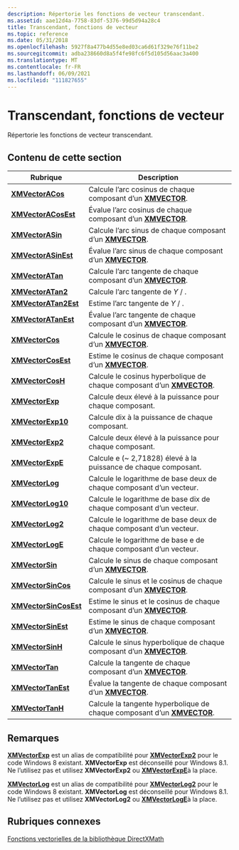 ```yaml
---
description: Répertorie les fonctions de vecteur transcendant.
ms.assetid: aae12d4a-7758-83df-5376-99d5d94a28c4
title: Transcendant, fonctions de vecteur
ms.topic: reference
ms.date: 05/31/2018
ms.openlocfilehash: 5927f8a477b4d55e8ed03ca6d61f329e76f11be2
ms.sourcegitcommit: adba238660d8a5f4fe98fc6f5d105d56aac3a400
ms.translationtype: MT
ms.contentlocale: fr-FR
ms.lasthandoff: 06/09/2021
ms.locfileid: "111827655"
---
```

# <a name="transcendental-vector-functions"></a>Transcendant, fonctions de vecteur

Répertorie les fonctions de vecteur transcendant.

## <a name="in-this-section"></a>Contenu de cette section



| Rubrique                                                     | Description                                                                                                |
|-----------------------------------------------------------|------------------------------------------------------------------------------------------------------------|
| [**XMVectorACos**](/windows/win32/api/directxmath/nf-directxmath-xmvectoracos)<br/>           | Calcule l’arc cosinus de chaque composant d’un [**XMVECTOR**](xmvector-data-type.md).<br/>          |
| [**XMVectorACosEst**](/windows/win32/api/directxmath/nf-directxmath-xmvectoracosest)<br/>     | Évalue l’arc cosinus de chaque composant d’un [**XMVECTOR**](xmvector-data-type.md).<br/>         |
| [**XMVectorASin**](/windows/win32/api/directxmath/nf-directxmath-xmvectorasin)<br/>           | Calcule l’arc sinus de chaque composant d’un [**XMVECTOR**](xmvector-data-type.md).<br/>            |
| [**XMVectorASinEst**](/windows/win32/api/directxmath/nf-directxmath-xmvectorasinest)<br/>     | Évalue l’arc sinus de chaque composant d’un [**XMVECTOR**](xmvector-data-type.md).<br/>           |
| [**XMVectorATan**](/windows/win32/api/directxmath/nf-directxmath-xmvectoratan)<br/>           | Calcule l’arc tangente de chaque composant d’un [**XMVECTOR**](xmvector-data-type.md).<br/>         |
| [**XMVectorATan2**](/windows/win32/api/directxmath/nf-directxmath-xmvectoratan2)<br/>         | Calcule l’arc tangente de *Y* / .<br/>                                                             |
| [**XMVectorATan2Est**](/windows/win32/api/directxmath/nf-directxmath-xmvectoratan2est)<br/>   | Estime l’arc tangente de *Y* / .<br/>                                                            |
| [**XMVectorATanEst**](/windows/win32/api/directxmath/nf-directxmath-xmvectoratanest)<br/>     | Évalue l’arc tangente de chaque composant d’un [**XMVECTOR**](xmvector-data-type.md).<br/>        |
| [**XMVectorCos**](/windows/win32/api/directxmath/nf-directxmath-xmvectorcos)<br/>             | Calcule le cosinus de chaque composant d’un [**XMVECTOR**](xmvector-data-type.md).<br/>             |
| [**XMVectorCosEst**](/windows/win32/api/directxmath/nf-directxmath-xmvectorcosest)<br/>       | Estime le cosinus de chaque composant d’un [**XMVECTOR**](xmvector-data-type.md).<br/>            |
| [**XMVectorCosH**](/windows/win32/api/directxmath/nf-directxmath-xmvectorcosh)<br/>           | Calcule le cosinus hyperbolique de chaque composant d’un [**XMVECTOR**](xmvector-data-type.md).<br/>  |
| [**XMVectorExp**](/windows/win32/api/directxmath/nf-directxmath-xmvectorexp)<br/>             | Calcule deux élevé à la puissance pour chaque composant.<br/>                                            |
| [**XMVectorExp10**](/windows/win32/api/directxmath/nf-directxmath-xmvectorexp10)<br/>         | Calcule dix à la puissance de chaque composant.<br/>                                            |
| [**XMVectorExp2**](/windows/win32/api/directxmath/nf-directxmath-xmvectorexp2)<br/>           | Calcule deux élevé à la puissance pour chaque composant.<br/>                                            |
| [**XMVectorExpE**](/windows/win32/api/directxmath/nf-directxmath-xmvectorexpe)<br/>           | Calcule e (~ 2,71828) élevé à la puissance de chaque composant.<br/>                                   |
| [**XMVectorLog**](/windows/win32/api/directxmath/nf-directxmath-xmvectorlog)<br/>             | Calcule le logarithme de base deux de chaque composant d’un vecteur.<br/>                                  |
| [**XMVectorLog10**](/windows/win32/api/directxmath/nf-directxmath-xmvectorlog10)<br/>         | Calcule le logarithme de base dix de chaque composant d’un vecteur.<br/>                                  |
| [**XMVectorLog2**](/windows/win32/api/directxmath/nf-directxmath-xmvectorlog2)<br/>           | Calcule le logarithme de base deux de chaque composant d’un vecteur.<br/>                                  |
| [**XMVectorLogE**](/windows/win32/api/directxmath/nf-directxmath-xmvectorloge)<br/>           | Calcule le logarithme de base e de chaque composant d’un vecteur.<br/>                                    |
| [**XMVectorSin**](/windows/win32/api/directxmath/nf-directxmath-xmvectorsin)<br/>             | Calcule le sinus de chaque composant d’un [**XMVECTOR**](xmvector-data-type.md).<br/>               |
| [**XMVectorSinCos**](/windows/win32/api/directxmath/nf-directxmath-xmvectorsincos)<br/>       | Calcule le sinus et le cosinus de chaque composant d’un [**XMVECTOR**](xmvector-data-type.md).<br/>    |
| [**XMVectorSinCosEst**](/windows/win32/api/directxmath/nf-directxmath-xmvectorsincosest)<br/> | Estime le sinus et le cosinus de chaque composant d’un [**XMVECTOR**](xmvector-data-type.md).<br/>   |
| [**XMVectorSinEst**](/windows/win32/api/directxmath/nf-directxmath-xmvectorsinest)<br/>       | Estime le sinus de chaque composant d’un [**XMVECTOR**](xmvector-data-type.md).<br/>              |
| [**XMVectorSinH**](/windows/win32/api/directxmath/nf-directxmath-xmvectorsinh)<br/>           | Calcule le sinus hyperbolique de chaque composant d’un [**XMVECTOR**](xmvector-data-type.md).<br/>    |
| [**XMVectorTan**](/windows/win32/api/directxmath/nf-directxmath-xmvectortan)<br/>             | Calcule la tangente de chaque composant d’un [**XMVECTOR**](xmvector-data-type.md).<br/>            |
| [**XMVectorTanEst**](/windows/win32/api/directxmath/nf-directxmath-xmvectortanest)<br/>       | Évalue la tangente de chaque composant d’un [**XMVECTOR**](xmvector-data-type.md).<br/>           |
| [**XMVectorTanH**](/windows/win32/api/directxmath/nf-directxmath-xmvectortanh)<br/>           | Calcule la tangente hyperbolique de chaque composant d’un [**XMVECTOR**](xmvector-data-type.md).<br/> |



 

## <a name="remarks"></a>Remarques

[**XMVectorExp**](/windows/win32/api/directxmath/nf-directxmath-xmvectorexp) est un alias de compatibilité pour [**XMVectorExp2**](/windows/win32/api/directxmath/nf-directxmath-xmvectorexp2) pour le code Windows 8 existant. **XMVectorExp** est déconseillé pour Windows 8.1. Ne l’utilisez pas et utilisez **XMVectorExp2** ou [**XMVectorExpE**](/windows/win32/api/directxmath/nf-directxmath-xmvectorexpe)à la place.

[**XMVectorLog**](/windows/win32/api/directxmath/nf-directxmath-xmvectorlog) est un alias de compatibilité pour [**XMVectorLog2**](/windows/win32/api/directxmath/nf-directxmath-xmvectorlog2) pour le code Windows 8 existant. **XMVectorLog** est déconseillé pour Windows 8.1. Ne l’utilisez pas et utilisez **XMVectorLog2** ou [**XMVectorLogE**](/windows/win32/api/directxmath/nf-directxmath-xmvectorloge)à la place.

## <a name="related-topics"></a>Rubriques connexes

<dl> <dt>

[Fonctions vectorielles de la bibliothèque DirectXMath](ovw-xnamath-reference-functions-vector.md)
</dt> </dl>

 

 
